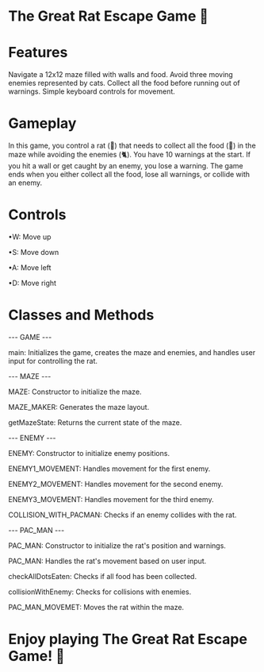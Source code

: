 # The Great Rat Escape Game 🐁

# Features
Navigate a 12x12 maze filled with walls and food.
Avoid three moving enemies represented by cats.
Collect all the food before running out of warnings.
Simple keyboard controls for movement.
# Gameplay
In this game, you control a rat (🐁) that needs to collect all the food (🧀) in the maze while avoiding the enemies (🐈). You have 10 warnings at the start. If you hit a wall or get caught by an enemy, you lose a warning. The game ends when you either collect all the food, lose all warnings, or collide with an enemy.
# Controls
•W: Move up

•S: Move down

•A: Move left

•D: Move right

# Classes and Methods
--- GAME ---

main: Initializes the game, creates the maze and enemies, and handles user input for controlling the rat.

--- MAZE ---

MAZE: Constructor to initialize the maze.

MAZE_MAKER: Generates the maze layout.

getMazeState: Returns the current state of the maze.

--- ENEMY ---

ENEMY: Constructor to initialize enemy positions.

ENEMY1_MOVEMENT: Handles movement for the first enemy.

ENEMY2_MOVEMENT: Handles movement for the second enemy.

ENEMY3_MOVEMENT: Handles movement for the third enemy.

COLLISION_WITH_PACMAN: Checks if an enemy collides with the rat.

--- PAC_MAN ---

PAC_MAN: Constructor to initialize the rat's position and warnings.

PAC_MAN: Handles the rat's movement based on user input.

checkAllDotsEaten: Checks if all food has been collected.

collisionWithEnemy: Checks for collisions with enemies.

PAC_MAN_MOVEMET: Moves the rat within the maze.

#       Enjoy playing The Great Rat Escape Game! 🐁
